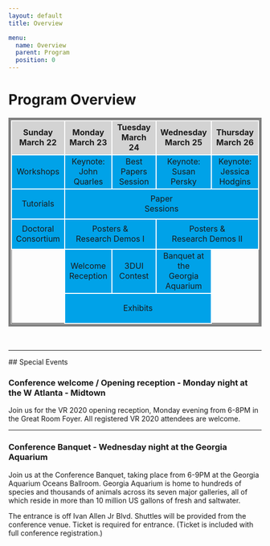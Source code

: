 ```yaml
---
layout: default
title: Overview

menu:
  name: Overview
  parent: Program
  position: 0
---
```


# **Program Overview**

<table width="95%" cellspacing="10" border="1" align="center" style="border: 5px solid grey;">
<tr align="center" bgcolor="lightgrey">

<td width="20%" style="border: 2px solid white;">
<strong>Sunday<br>March 22</strong>
</td>

<td width="20%" style="border: 2px solid white;">
<strong>Monday<br>March 23</strong>
</td>
<td width="20%" style="border: 2px solid white;">
<strong>Tuesday<br>March 24</strong>
</td>
<td width="20%" style="border: 2px solid white;">
<strong>Wednesday<br>March 25</strong>
</td>
<td width="20%" style="border: 2px solid white;">
	<strong>Thursday<br>March 26</strong>
</td>
</tr>

<tr align="center" height="60">

<td style="background: rgb(0,162,232); border: 2px solid white;">
Workshops
</td>

<td style="background: rgb(0,162,232); border: 2px solid white;">
Keynote:<br>
John Quarles
</td>

<td style="background: rgb(0,162,232); border: 2px solid white;">
Best Papers<br>Session
</td>

<td style="background: rgb(0,162,232); border: 2px solid white;">
Keynote:<br>
Susan Persky
</td>

<td style="background: rgb(0,162,232); border: 2px solid white;">
Keynote:<br>
Jessica Hodgins
</td>

</tr>



<tr align="center" height="60">

<td style="background: rgb(0,162,232); border: 2px solid white;">
Tutorials
</td>

<td colspan="4" style="background: rgb(0,162,232); border: 2px solid white;">
Paper<br>Sessions 
</td>

</tr>



<tr align="center" height="60">

<td style="background: rgb(0,162,232); border: 2px solid white;">
Doctoral Consortium
</td>

<td colspan="2" style="background: rgb(0,162,232); border: 2px solid white;">
Posters &amp;<br>Research Demos I
</td>

<td colspan="2" style="background: rgb(0,162,232); border: 2px solid white;">
Posters &amp;<br>Research Demos II
</td>

</tr>


<tr align="center" height="60">

<td rowspan="2">
</td>

<td style="background: rgb(0,162,232); border: 2px solid white;">
Welcome Reception
</td>

<td style="background: rgb(0,162,232); border: 2px solid white;">
3DUI Contest
</td>

<td style="background: rgb(0,162,232); border: 2px solid white;">
Banquet at the<br>Georgia Aquarium
</td>

<td rowspan="2">
</td>

</tr>



<tr align="center" height="60">

<td colspan="3" style="background: rgb(0,162,232); border: 2px solid white;">
Exhibits
</td>


</tr>

</table>
<br>
<hr>
## Special Events

### Conference welcome / Opening reception - Monday night at the W Atlanta - Midtown

Join us for the VR 2020 opening reception, Monday evening from 6-8PM in the Great Room Foyer. All registered VR 2020 attendees are welcome.

<hr>

### Conference Banquet - Wednesday night at the Georgia Aquarium

Join us at the Conference Banquet, taking place from 6-9PM at the Georgia Aquarium Oceans Ballroom. Georgia Aquarium is home to hundreds of species and thousands of animals across its seven major galleries, all of which reside in more than 10 million US gallons of fresh and saltwater. 

The entrance is off Ivan Allen Jr Blvd.  Shuttles will be provided from the conference venue. 
Ticket is required for entrance. (Ticket is included with full conference registration.)
